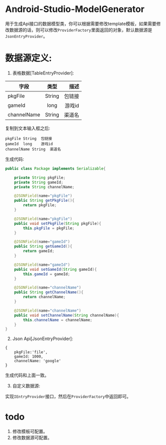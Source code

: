 # Android-Studio-ModelGenerator

用于生成Api接口的数据模型类，你可以根据需要修改template模板，如果需要修改数据源的话，则可以修改`ProviderFactory`里面返回的对象，默认数据源是`JsonEntryProvider`。

# 数据源定义:

1. 表格数据[TableEntryProvider]:

| 字段        | 类型           | 描述  |
| ------------|:-------------:| -----:|
| pkgFile      | String | 包链接 |
| gameId     | long      |   游戏id |
| channelName | String     |    渠道名 |

复制到文本输入框之后:
```
pkgFile	String	包链接
gameId	long	游戏id
channelName	String	渠道名
```
生成代码:
```java
public class Package implements Serializable{

    private String pkgFile;
    private String gameId;
    private String channelName;

    @JSONField(name="pkgFile")
    public String getPkgFile(){
        return pkgFile;
    }

    @JSONField(name="pkgFile")
    public void setPkgFile(String pkgFile){
        this.pkgFile = pkgFile;
    }

    @JSONField(name="gameId")
    public String getGameId(){
        return gameId;
    }

    @JSONField(name="gameId")
    public void setGameId(String gameId){
        this.gameId = gameId;
    }

    @JSONField(name="channelName")
    public String getChannelName(){
        return channelName;
    }

    @JSONField(name="channelName")
    public void setChannelName(String channelName){
        this.channelName = channelName;
    }
}
```

2. Json Api[JsonEntryProvider]:

```
{
	pkgFile:'file',
	gameId: 1000,
	channelName: 'google'
}
```
生成代码和上面一致。

3. 自定义数据源:

实现`IEntryProvider`接口，然后在`ProviderFactory`中返回即可。

# todo

1. 修改模板可配置。
2. 修改数据源可配置。
